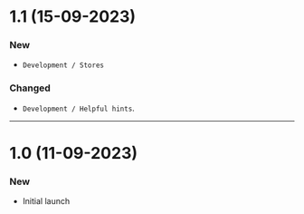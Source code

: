 # 1.1 (15-09-2023)

### New

- `Development / Stores`

### Changed

- `Development / Helpful hints`.

---

# 1.0 (11-09-2023)

### New

- Initial launch
